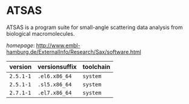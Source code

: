 # ATSAS

ATSAS is a program suite for small-angle scattering data analysis from biological macromolecules.

*homepage*: <http://www.embl-hamburg.de/ExternalInfo/Research/Sax/software.html>

version | versionsuffix | toolchain
--------|---------------|----------
``2.5.1-1`` | ``.el6.x86_64`` | ``system``
``2.5.1-1`` | ``.sl5.x86_64`` | ``system``
``2.7.1-1`` | ``.el7.x86_64`` | ``system``
